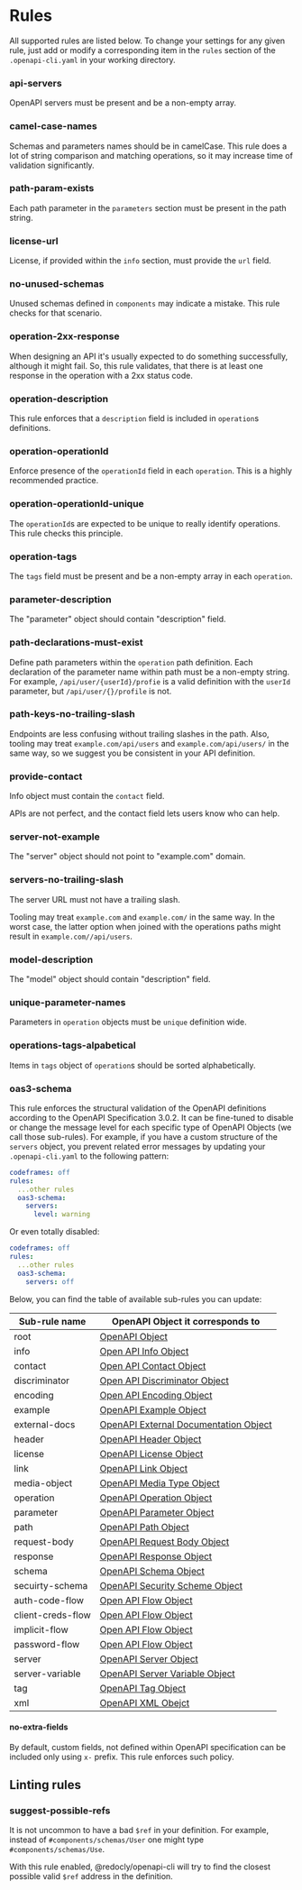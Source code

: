 # Rules

All supported rules are listed below. To change your settings for any given rule, just add or modify a corresponding item in the `rules` section of the `.openapi-cli.yaml` in your working directory.

### api-servers
OpenAPI servers must be present and be a non-empty array.

### camel-case-names
Schemas and parameters names should be in camelCase. This rule does a lot of string comparison and matching operations, so it may increase time of validation significantly.

### path-param-exists
Each path parameter in the `parameters` section must be present in the path string.

### license-url
License, if provided within the `info` section, must provide the `url` field.

### no-unused-schemas
Unused schemas defined in `components` may indicate a mistake. This rule checks for that scenario.

### operation-2xx-response
When designing an API it's usually expected to do something successfully, although it might fail. So, this rule validates, that there is at least one response in the operation with a 2xx status code.

### operation-description
This rule enforces that a `description` field is included in `operation`s definitions.

### operation-operationId
Enforce presence of the `operationId` field in each `operation`.  This is a highly recommended practice.

### operation-operationId-unique
The `operationId`s are expected to be unique to really identify operations. This rule checks this principle.

### operation-tags
The `tags` field must be present and be a non-empty array in each `operation`.

### parameter-description
The "parameter" object should contain "description" field.

### path-declarations-must-exist
Define path parameters within the `operation` path definition. Each declaration of the parameter name within path must be a non-empty string. For example, `/api/user/{userId}/profie` is a valid definition with the `userId` parameter, but `/api/user/{}/profile` is not.

### path-keys-no-trailing-slash
Endpoints are less confusing without trailing slashes in the path.  Also, tooling may treat `example.com/api/users` and `example.com/api/users/` in the same way, so we suggest you be consistent in your API definition.

### provide-contact
Info object must contain the `contact` field.

APIs are not perfect, and the contact field lets users know who can help.

### server-not-example
The "server" object should not point to "example.com" domain.

### servers-no-trailing-slash
The server URL must not have a trailing slash.

Tooling may treat `example.com` and `example.com/` in the same way. In the worst case, the latter option when joined with the operations paths might result in `example.com//api/users`.

### model-description
The "model" object should contain "description" field.

### unique-parameter-names
Parameters in `operation` objects must be `unique` definition wide.

### operations-tags-alpabetical
Items in `tags` object of `operation`s should be sorted alphabetically.

### oas3-schema
This rule enforces the structural validation of the OpenAPI definitions according to the OpenAPI Specification 3.0.2. It can be fine-tuned to disable or change the message level for each specific type of OpenAPI Objects (we call those sub-rules). For example, if you have a custom structure of the `servers` object, you prevent related error messages by updating your `.openapi-cli.yaml` to the following pattern:

```yaml
codeframes: off
rules: 
  ...other rules
  oas3-schema: 
    servers:
      level: warning    
```
Or even totally disabled:
```yaml
codeframes: off
rules: 
  ...other rules
  oas3-schema: 
    servers: off
```

Below, you can find the table of available sub-rules you can update:

| Sub-rule name | OpenAPI Object it corresponds to|
|---|---|
| root | [OpenAPI Object](https://github.com/OAI/OpenAPI-Specification/blob/master/versions/3.0.2.md#oasObject) |
| info | [Open API Info Object](https://github.com/OAI/OpenAPI-Specification/blob/master/versions/3.0.2.md#infoObject) |
| contact | [Open API Contact Object](https://github.com/OAI/OpenAPI-Specification/blob/master/versions/3.0.2.md#contactObject) |
| discriminator | [Open API Discriminator Object](https://github.com/OAI/OpenAPI-Specification/blob/master/versions/3.0.2.md#discriminatorObject) |
| encoding | [Open API Encoding Object](https://github.com/OAI/OpenAPI-Specification/blob/master/versions/3.0.2.md#encodingObject) |
| example | [OpenAPI Example Object](https://github.com/OAI/OpenAPI-Specification/blob/master/versions/3.0.2.md#exampleObject) |
| external-docs | [OpenAPI External Documentation Object](https://github.com/OAI/OpenAPI-Specification/blob/master/versions/3.0.2.md#externalDocumentationObject) |
| header | [OpenAPI Header Object](https://github.com/OAI/OpenAPI-Specification/blob/master/versions/3.0.2.md#headerObject) |
| license | [OpenAPI License Object](https://github.com/OAI/OpenAPI-Specification/blob/master/versions/3.0.2.md#licenseObject) |
| link | [OpenAPI Link Object](https://github.com/OAI/OpenAPI-Specification/blob/master/versions/3.0.2.md#linkObject) |
| media-object | [OpenAPI Media Type Object](https://github.com/OAI/OpenAPI-Specification/blob/master/versions/3.0.2.md#mediaTypeObject) | 
| operation | [OpenAPI Operation Object](https://github.com/OAI/OpenAPI-Specification/blob/master/versions/3.0.2.md#operationObject) |
| parameter | [OpenAPI Parameter Object](https://github.com/OAI/OpenAPI-Specification/blob/master/versions/3.0.2.md#parameterObject) |
| path | [OpenAPI Path Object](https://github.com/OAI/OpenAPI-Specification/blob/master/versions/3.0.2.md#pathItemObject) |
| request-body | [OpenAPI Request Body Object](https://github.com/OAI/OpenAPI-Specification/blob/master/versions/3.0.2.md#requestBodyObject) |
| response | [OpenAPI Response Object](https://github.com/OAI/OpenAPI-Specification/blob/master/versions/3.0.2.md#responseObject) |
| schema | [OpenAPI Schema Object](https://github.com/OAI/OpenAPI-Specification/blob/master/versions/3.0.2.md#schemaObject) |
| secuirty-schema | [OpenAPI Security Scheme Object](https://github.com/OAI/OpenAPI-Specification/blob/master/versions/3.0.2.md#securitySchemeObject)|
| auth-code-flow | [Open API Flow Object](https://github.com/OAI/OpenAPI-Specification/blob/master/versions/3.0.2.md#oauthFlowObject)|
| client-creds-flow | [Open API Flow Object](https://github.com/OAI/OpenAPI-Specification/blob/master/versions/3.0.2.md#oauthFlowObject)|
| implicit-flow | [Open API Flow Object](https://github.com/OAI/OpenAPI-Specification/blob/master/versions/3.0.2.md#oauthFlowObject)|
| password-flow | [Open API Flow Object](https://github.com/OAI/OpenAPI-Specification/blob/master/versions/3.0.2.md#oauthFlowObject)|
| server | [OpenAPI Server Object](https://github.com/OAI/OpenAPI-Specification/blob/master/versions/3.0.2.md#serverObject) |
| server-variable | [OpenAPI Server Variable Object](https://github.com/OAI/OpenAPI-Specification/blob/master/versions/3.0.2.md#serverVariableObject) |
| tag | [OpenAPI Tag Object](https://github.com/OAI/OpenAPI-Specification/blob/master/versions/3.0.2.md#tagObject) |
| xml | [OpenAPI XML Obejct](https://github.com/OAI/OpenAPI-Specification/blob/master/versions/3.0.2.md#xmlObject) |

#### no-extra-fields
By default, custom fields, not defined within OpenAPI specification can be included only using `x-` prefix. This rule enforces such policy.


## Linting rules
### suggest-possible-refs
It is not uncommon to have a bad `$ref` in your definition. For example, instead of `#components/schemas/User` one might type `#components/schemas/Use`.

With this rule enabled, @redocly/openapi-cli will try to find the closest possible valid `$ref` address in the definition.
